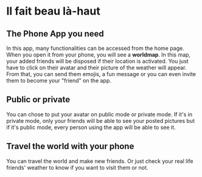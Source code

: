 # Il fait beau là-haut

## The Phone App you need 

In this app, many functionalities can be accessed from the home page. When you open it from your phone, you will see a **worldmap**. In this map, your added friends will be disposed if their location is activated. You just have to click on their avatar and their picture of the weather will appear. From that, you can send them emojis, a fun message or you can even invite them to become your "friend" on the app. 

## Public or private 
You can chose to put your avatar on public mode or private mode. If it's in private mode, only your friends will be able to see your posted pictures but if it's public mode, every person using the app will be able to see it. 

 ## Travel the world with your phone 
You can travel the world and make new friends. Or just check your real life friends' weather to know if you want to visit them or not. 
